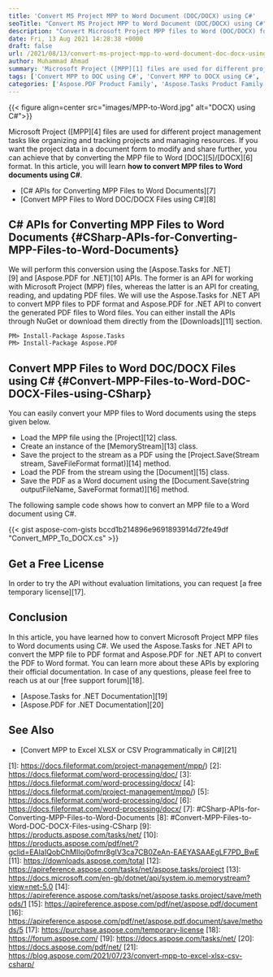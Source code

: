 ```yaml
---
title: 'Convert MS Project MPP to Word Document (DOC/DOCX) using C#'
seoTitle: "Convert MS Project MPP to Word Document (DOC/DOCX) using C#"
description: "Convert Microsoft Project MPP files to Word (DOC/DOCX) format using Aspose.Tasks for .NET and Aspose.PDF for .NET APIs within your .NET applications."
date: Fri, 13 Aug 2021 14:28:38 +0000
draft: false
url: /2021/08/13/convert-ms-project-mpp-to-word-document-doc-docx-using-csharp/
author: Muhammad Ahmad
summary: 'Microsoft Project ([MPP][1] files are used for different project management tasks like organizing and tracking projects and managing resources. If you want the project data in a document form to modify and share further, you can achieve that by converting the MPP file to Word [DOC][2]/[DOCX][3] format. In this article, you will learn **how to convert MPP files to Word documents using C#**.'
tags: ['Convert MPP to DOC using C#', 'Convert MPP to DOCX using C#', 'Convert MPP to Word using C#', 'Convert MS Project to Word using C#']
categories: ['Aspose.PDF Product Family', 'Aspose.Tasks Product Family']
---
```




{{< figure align=center src="images/MPP-to-Word.jpg" alt="DOCX) using C#">}}


Microsoft Project ([MPP][4] files are used for different project management tasks like organizing and tracking projects and managing resources. If you want the project data in a document form to modify and share further, you can achieve that by converting the MPP file to Word [DOC][5]/[DOCX][6] format. In this article, you will learn **how to convert MPP files to Word documents using C#**.

*   [C# APIs for Converting MPP Files to Word Documents][7]
*   [Convert MPP Files to Word DOC/DOCX Files using C#][8]

## C# APIs for Converting MPP Files to Word Documents {#CSharp-APIs-for-Converting-MPP-Files-to-Word-Documents}

We will perform this conversion using the [Aspose.Tasks for .NET][9] and [Aspose.PDF for .NET][10] APIs. The former is an API for working with Microsoft Project (MPP) files, whereas the latter is an API for creating, reading, and updating PDF files. We will use the Aspose.Tasks for .NET API to convert MPP files to PDF format and Aspose.PDF for .NET API to convert the generated PDF files to Word files. You can either install the APIs through NuGet or download them directly from the [Downloads][11] section.

```
PM> Install-Package Aspose.Tasks
PM> Install-Package Aspose.PDF
```

## Convert MPP Files to Word DOC/DOCX Files using C# {#Convert-MPP-Files-to-Word-DOC-DOCX-Files-using-CSharp}

You can easily convert your MPP files to Word documents using the steps given below.

*   Load the MPP file using the [Project][12] class.
*   Create an instance of the [MemoryStream][13] class.
*   Save the project to the stream as a PDF using the [Project.Save(Stream stream, SaveFileFormat format)][14] method.
*   Load the PDF from the stream using the [Document][15] class.
*   Save the PDF as a Word document using the [Document.Save(string outputFileName, SaveFormat format)][16] method.

The following sample code shows how to convert an MPP file to a Word document using C#.

{{< gist aspose-com-gists bccd1b214896e9691893914d72fe49df "Convert_MPP_To_DOCX.cs" >}}

## Get a Free License

In order to try the API without evaluation limitations, you can request [a free temporary license][17].

## Conclusion

In this article, you have learned how to convert Microsoft Project MPP files to Word documents using C#. We used the Aspose.Tasks for .NET API to convert the MPP file to PDF format and Aspose.PDF for .NET API to convert the PDF to Word format. You can learn more about these APIs by exploring their official documentation. In case of any questions, please feel free to reach us at our [free support forum][18].

*   [Aspose.Tasks for .NET Documentation][19]
*   [Aspose.PDF for .NET Documentation][20]

## See Also

*   [Convert MPP to Excel XLSX or CSV Programmatically in C#][21]




[1]: https://docs.fileformat.com/project-management/mpp/)
[2]: https://docs.fileformat.com/word-processing/doc/
[3]: https://docs.fileformat.com/word-processing/docx/
[4]: https://docs.fileformat.com/project-management/mpp/)
[5]: https://docs.fileformat.com/word-processing/doc/
[6]: https://docs.fileformat.com/word-processing/docx/
[7]: #CSharp-APIs-for-Converting-MPP-Files-to-Word-Documents
[8]: #Convert-MPP-Files-to-Word-DOC-DOCX-Files-using-CSharp
[9]: https://products.aspose.com/tasks/net/
[10]: https://products.aspose.com/pdf/net/?gclid=EAIaIQobChMIloj0ofmr8gIV3ca7CB0ZeAn-EAEYASAAEgLF7PD_BwE
[11]: https://downloads.aspose.com/total
[12]: https://apireference.aspose.com/tasks/net/aspose.tasks/project
[13]: https://docs.microsoft.com/en-gb/dotnet/api/system.io.memorystream?view=net-5.0
[14]: https://apireference.aspose.com/tasks/net/aspose.tasks.project/save/methods/1
[15]: https://apireference.aspose.com/pdf/net/aspose.pdf/document
[16]: https://apireference.aspose.com/pdf/net/aspose.pdf.document/save/methods/5
[17]: https://purchase.aspose.com/temporary-license
[18]: https://forum.aspose.com/
[19]: https://docs.aspose.com/tasks/net/
[20]: https://docs.aspose.com/pdf/net/
[21]: https://blog.aspose.com/2021/07/23/convert-mpp-to-excel-xlsx-csv-csharp/





